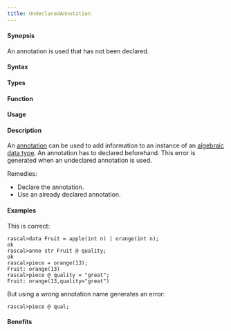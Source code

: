 ```yaml
---
title: UndeclaredAnnotation
---
```


#### Synopsis

An annotation is used that has not been declared.

#### Syntax

#### Types

#### Function
       
#### Usage

#### Description

An [annotation](/Rascal/Declarations/Annotation) can be used to add information to an instance of an
[algebraic data type](/Rascal/Declarations/AlgebraicDataType).
An annotation has to declared beforehand. This error is generated when an undeclared annotation is used.

Remedies:

*  Declare the annotation.
*  Use an already declared annotation.

#### Examples

This is correct:

```rascal-shell
rascal>data Fruit = apple(int n) | orange(int n);
ok
rascal>anno str Fruit @ quality;
ok
rascal>piece = orange(13);
Fruit: orange(13)
rascal>piece @ quality = "great";
Fruit: orange(13,quality="great")
```
But using a wrong annotation name generates an error:

```rascal-shell
rascal>piece @ qual;
```

#### Benefits


